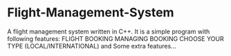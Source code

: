 # Flight-Management-System
A flight management system written in C++. It is a simple program with following features:
FLIGHT BOOKING
MANAGING BOOKING
CHOOSE YOUR TYPE (LOCAL/INTERNATIONAL)
and Some extra features...
